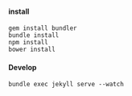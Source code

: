 #### install
```shell
gem install bundler
bundle install
npm install
bower install
```
#### Develop
```shell
bundle exec jekyll serve --watch
```
